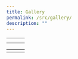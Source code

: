 ```yaml
---
title: Gallery
permalink: /src/gallery/
description: ""
---
```

|   |   |   |
|---|---|---|
|   |   |   |
|   |   |   |

|   |   |   |
|---|---|---|
|   |   |   |